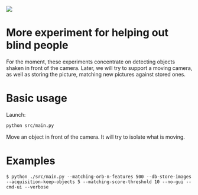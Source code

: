 <a href='https://travis-ci.org/project-lighthouse/Lighthouse-2'><img src='https://secure.travis-ci.org/project-lighthouse/Lighthouse-2.png?branch=prototype'></a>

# More experiment for helping out blind people

For the moment, these experiments concentrate on detecting objects shaken in
front of the camera. Later, we will try to support a moving camera, as well
as storing the picture, matching new pictures against stored ones.

# Basic usage

Launch:

```sh
python src/main.py
```

Move an object in front of the camera. It will try to isolate what is moving.

# Examples
```
$ python ./src/main.py --matching-orb-n-features 500 --db-store-images --acquisition-keep-objects 5 --matching-score-threshold 10 --no-gui --cmd-ui --verbose
```